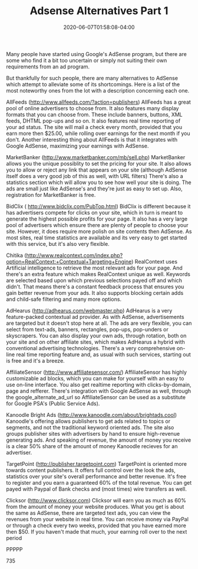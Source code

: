 ﻿---
title: Adsense Alternatives Part 1
date: 2020-06-07T01:58:08-04:00
description: "Adsense Tips For Web Success"
featured_image: "/images/notebook.jpg"
tags: ["adsense"]
---
Many people have started using Google's AdSense program, but there are some who find it a bit too uncertain or simply not suiting their own requirements from an ad program.

But thankfully for such people, there are many alternatives to AdSense which attempt to alleviate some of its shortcomings. Here is a list of the most noteworthy ones from the lot with a description concerning each one.

AllFeeds (http://www.allfeeds.com/?action=publishers)
AllFeeds has a great pool of online advertisers to choose from. It also features many display formats that you can choose from. These include banners, buttons, XML feeds, DHTML pop-ups and so on. It also features real time reporting of your ad status. The site will mail a check every month, provided that you earn more then $25.00, while rolling over earnings for the next month if you don't. Another interesting thing about AllFeeds is that it integrates with Google AdSense, maximizing your earnings with AdSense.

MarketBanker (http://www.marketbanker.com/mb/sell.php)
MarketBanker allows you the unique possiblity to set the pricing for your site. It also allows you to allow or reject any link that appears on your site (although AdSense itself does a very good job of this as well, with URL filters) There's also a statistics section which will allow you to see how well your site is doing. The ads are small just like AdSense's and they're just as easy to set up. Also, registration for MarketBanker is free.

BidClix ( http://www.bidclix.com/PubTop.html)
BidClix is different because it has advertisers compete for clicks on your site, which in turn is meant to generate the highest possible profits for your page. It also has a very large pool of advertisers which ensure there are plenty of people to choose your site. However, it does require more polish on site contents then AdSense. As most sites, real time statistics are available and its very easy to get started with this service, but it's also very flexible.

Chitika (http://www.realcontext.com/index.php?option=RealContext:+Contextual+Targeting+Engine)
RealContext uses Artificial intelligence to retrieve the most relevant ads for your page. And there's an extra feature which makes RealContext unique as well. Keywords are selected based upon which previous selections payed off and which didn't. That means there's a constant feedback process that ensures you gain better revenue from your ads. It also supports blocking certain adds and child-safe filtering and many more options.

AdHearus (http://adhearus.com/webmaster.php)
AdHearus is a very feature-packed contextual ad provider. As with AdSense, advertisements are targeted but it doesn't stop here at all. The ads are very flexible, you can select from text-ads, banners, rectangles, pop-ups, pop-unders or skyscrapers. You can also display your own ads, through rotation, both on your site and on other affiliate sites, which makes AdHearus a hybrid with conventional advertising technologies. There's a very comprehensive on-line real time reporting feature and, as usual with such services, starting out is free and it's a breeze.

AffiliateSensor (http://www.affiliatesensor.com/)
AffiliateSensor has highly customizable ad blocks, which you can make for yourself with an easy to use on-line interface. You also get realtime reporting with clicks-by-domain, page and refferer. There's integration with Google AdSense as well, through the google_alternate_ad_url so AffiliateSensor can be used as a substitute for Google PSA's (Public Service Ads).

Kanoodle Bright Ads (http://www.kanoodle.com/about/brightads.cool)
Kanoodle's offering allows publishers to get ads related to topics or segments, and not the traditional keyword oriented ads. The site also groups publisher sites with advertisers by hand to ensure high-revenue generating ads. And speaking of revenue, the amount of money you receive is a clear 50% share of the amount of money Kanoodle recieves for an advertiser.

TargetPoint (http://publisher.targetpoint.com)
TargetPoint is oriented more towards content publishers. It offers full control over the look the ads, statistics over your site's overall performance and better revenue. It's free to register and you earn a guaranteed 60% of the total revenue. You can get payed with Paypal of Bank checks and (most times) wire transfers as well.

Clicksor (http://www.clicksor.com)
Clicksor will earn you as much as 60% from the amount of money your website produces. What you get is about the same as AdSense, there are targeted text ads, you can view the revenues from your website in real time. You can receive money via PayPal or through a check every two weeks, provided that you have earned more then $50. If you haven't made that much, your earning roll over to the next period

PPPPP

735
